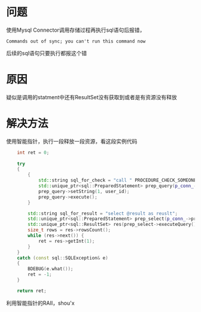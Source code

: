 # 问题
使用Mysql Connector调用存储过程再执行sql语句后报错，
```
Commands out of sync; you can't run this command now
```

后续的sql语句只要执行都报这个错

# 原因
疑似是调用的statment中还有ResultSet没有获取到或者是有资源没有释放

# 解决方法
使用智能指针，执行一段释放一段资源，看这段实例代码
```C++
	int ret = 0;
	
	try
	{
		{
			std::string sql_for_check = "call " PROCEDURE_CHECK_SOMEONE_IS_RENT "( ? , @result)";
			std::unique_ptr<sql::PreparedStatement> prep_query(p_conn_->prepareStatement(sql_for_check));
			prep_query->setString(1, user_id);
			prep_query->execute();
		}

		std::string sql_for_result = "select @result as reuslt";
		std::unique_ptr<sql::PreparedStatement> prep_select(p_conn_->prepareStatement(sql_for_result));
		std::unique_ptr<sql::ResultSet> res(prep_select->executeQuery());
		size_t rows = res->rowsCount();
		while (res->next()) {
			ret = res->getInt(1);
		}
	}
	catch (const sql::SQLException& e)
	{
		BDEBUG(e.what());
		ret = -1;
	}

	return ret;
```

利用智能指针的RAII，shou'x